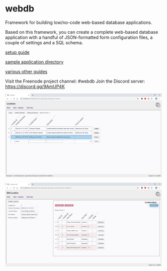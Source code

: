 # webdb

Framework for building low/no-code web-based database applications.

Based on this framework, you can create a complete web-based database application with a handful of JSON-formatted form configuration files, a couple of settings and a SQL schema.

[setup guide](doc/setup.txt)

[sample application directory](apps/test_app/)

[various other guides](doc/)

Visit the Freenode project channel: #webdb
Join the Discord server: https://discord.gg/9AmUP4K

![](doc/test_app_list.png)

![](doc/test_app_edit.png)
